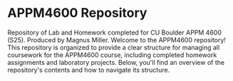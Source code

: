 # APPM4600 Repository
Repository of Lab and Homework completed for CU Boulder APPM 4600 (S25). Produced by Magnus Miller.
Welcome to the APPM4600 repository! This repository is organized to provide a clear structure for managing all coursework for the APPM4600 course, including completed homework assignments and laboratory projects. Below, you'll find an overview of the repository's contents and how to navigate its structure.

